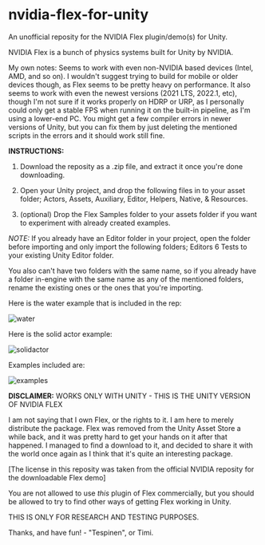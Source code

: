 # nvidia-flex-for-unity

An unofficial reposity for the NVIDIA Flex plugin/demo(s) for Unity.

NVIDIA Flex is a bunch of physics systems built for Unity by NVIDIA.

My own notes:
Seems to work with even non-NVIDIA based devices (Intel, AMD, and so on). I wouldn't suggest trying to build for mobile or older devices though, as Flex seems to be pretty heavy on performance. It also seems to work with even the newest versions (2021 LTS, 2022.1, etc), though I'm not sure if it works properly on HDRP or URP, as I personally could only get a stable FPS when running it on the built-in pipeline, as I'm using a lower-end PC. You might get a few compiler errors in newer versions of Unity, but you can fix them by just deleting the mentioned scripts in the errors and it should work still fine.

**INSTRUCTIONS:**

1. Download the reposity as a .zip file, and extract it once you're done downloading.

2. Open your Unity project, and drop the following files in to your asset folder; Actors, Assets, Auxiliary, Editor, Helpers, Native, & Resources.

3. (optional) Drop the Flex Samples folder to your assets folder if you want to experiment with already created examples.

*NOTE:* If you already have an Editor folder in your project, open the folder before importing and only import the following folders; Editors 6 Tests to your existing Unity Editor folder. 

You also can't have two folders with the same name, so if you already have a folder in-engine with the same name as any of the mentioned folders, rename the existing ones or the ones that you're importing.

Here is the water example that is included in the rep:

![water](https://user-images.githubusercontent.com/93699568/188477181-37c8c481-db9d-498a-aebd-9653e17650d8.png)

Here is the solid actor example:

![solidactor](https://user-images.githubusercontent.com/93699568/188478419-27d0f037-5117-479c-ac3e-1c2be162d2d7.png)

Examples included are: 

![examples](https://user-images.githubusercontent.com/93699568/188478941-2aac84aa-6b99-4b02-b780-ca438446eb13.PNG)


**DISCLAIMER:**
WORKS ONLY WITH UNITY - THIS IS THE UNITY VERSION OF NVIDIA FLEX

I am not saying that I own Flex, or the rights to it. I am here to merely distribute the package. Flex was removed from the Unity Asset Store a while back, and it was pretty hard to get your hands on it after that happened. I managed to find a download to it, and decided to share it with the world once again as I think that it's quite an interesting package.

[The license in this reposity was taken from the official NVIDIA reposity for the downloadable Flex demo]

You are not allowed to use *this* plugin of Flex commercially, but you should be allowed to try to find other ways of getting Flex working in Unity. 

THIS IS ONLY FOR RESEARCH AND TESTING PURPOSES.

Thanks, and have fun! - "Tespinen", or Timi.
